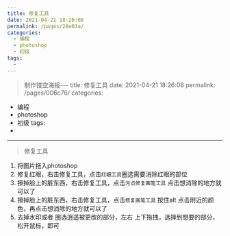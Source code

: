 ```yaml
---
title: 修复工具
date: 2021-04-21 18:26:08
permalink: /pages/28e03a/
categories:
  - 编程
  - photoshop
  - 初级
tags:
  - 
---
```

> 制作镂空海报---
title: 修复工具
date: 2021-04-21 18:26:08
permalink: /pages/006c76/
categories:
  - 编程
  - photoshop
  - 初级
tags:
  - 
---

> 修复工具

1. 将图片拖入photoshop
2. 修复红眼，右击修复工具，点击`红眼工具`圈选需要消除红眼的部位
3. 擦掉脸上的脏东西，右击修复工具，点击`污点修复画笔工具` 点击想消除的地方就可以了
4. 擦掉脸上的脏东西，右击修复工具，点击`修复画笔工具` 按住alt 点击附近的颜色，再点击想消除的地方就可以了
5. 去掉水印或者 圈选逍遥被更改的部分，左右 上下拖拽，选择到想要的部分，松开鼠标，即可